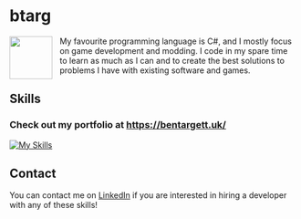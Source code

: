 # btarg
<img align='left' height='75' src='https://github.com/btarg/Origami/blob/master/crane.png?raw=true' style='padding-right: 10px;' />

My favourite programming language is C#, and I mostly focus on game development and modding. I code in my spare time to learn as much as I can and to create the best solutions to problems I have with existing software and games.

## Skills
### Check out my portfolio at https://bentargett.uk/
[![My Skills](https://skillicons.dev/icons?i=vscode,github,java,idea,cs,unity,godot,unreal,python,linux,ps,md,postgresql,javascript,typescript,laravel,react)](https://skillicons.dev)

## Contact
You can contact me on [LinkedIn](https://www.linkedin.com/in/benjamin-targett-1298ab29a/) if you are interested in hiring a developer with any of these skills!

